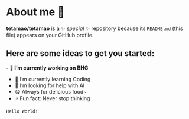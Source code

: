 # About me 👋


**tetamao/tetamao** is a ✨ _special_ ✨ repository because its `README.md` (this file) appears on your GitHub profile.

Here are some ideas to get you started:
---
**- 🔭 I’m currently working on BHG**
- 🌱 I’m currently learning Coding
- 🤔 I’m looking for help with AI
- 😋 Always for delicious food~
- ⚡ Fun fact: Never stop thinking

`Hello World!`

